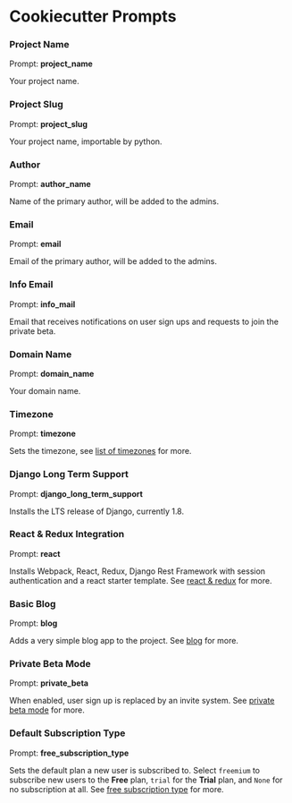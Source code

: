 # Cookiecutter Prompts
### Project Name 
Prompt: **project_name**

Your project name.

### Project Slug 
Prompt: **project_slug**

Your project name, importable by python.

### Author 
Prompt: **author_name**

Name of the primary author, will be added to the admins.

### Email 
Prompt: **email**

Email of the primary author, will be added to the admins.

### Info Email 
Prompt: **info_mail**

Email that receives notifications on user sign ups and requests to join the private beta.

### Domain Name 
Prompt: **domain_name**

Your domain name.

### Timezone 
Prompt: **timezone**

Sets the timezone, see [list of timezones](https://en.wikipedia.org/wiki/List_of_tz_database_time_zones) for more.

### Django Long Term Support 
Prompt: **django_long_term_support**

Installs the LTS release of Django, currently 1.8.

### React & Redux Integration 
Prompt: **react**

Installs Webpack, React, Redux, Django Rest Framework with session authentication and a react starter template. See [react & redux](#todo-link-to-react-redux) for more.

### Basic Blog 
Prompt: **blog**

Adds a very simple blog app to the project. See [blog](#todo-link-to-blog) for more.

### Private Beta Mode 
Prompt: **private_beta**

When enabled, user sign up is replaced by an invite system. See [private beta mode](#todo-link-to-private-beta-mode) for more.

### Default Subscription Type 
Prompt: **free_subscription_type**

Sets the default plan a new user is subscribed to. Select `freemium` to subscribe new users to the **Free** plan, `trial` for the **Trial** plan, and `None` for no subscription at all. See [free subscription type](#todo-link-to-default-sub-type) for more.
